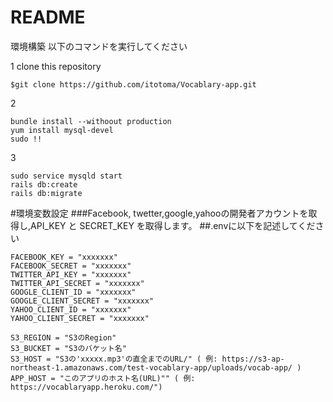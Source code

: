 # README

環境構築 以下のコマンドを実行してください

1 clone this repository
```
$git clone https://github.com/itotoma/Vocablary-app.git
```

2 
```
bundle install --withoout production
yum install mysql-devel
sudo !!
```

3
```
sudo service mysqld start
rails db:create
rails db:migrate
```

#環境変数設定
###Facebook, twetter,google,yahooの開発者アカウントを取得し,API_KEY と SECRET_KEY を取得します。 
##.envに以下を記述してください

```
FACEBOOK_KEY = "xxxxxxx"
FACEBOOK_SECRET = "xxxxxxx"
TWITTER_API_KEY = "xxxxxxx"
TWITTER_API_SECRET = "xxxxxxx"
GOOGLE_CLIENT_ID = "xxxxxxx"
GOOGLE_CLIENT_SECRET = "xxxxxxx"
YAHOO_CLIENT_ID = "xxxxxxx"
YAHOO_CLIENT_SECRET = "xxxxxxx"

S3_REGION = "S3のRegion"
S3_BUCKET = "S3のバケット名"
S3_HOST = "S3の'xxxxx.mp3'の直全までのURL/" ( 例: https://s3-ap-northeast-1.amazonaws.com/test-vocablary-app/uploads/vocab-app/ )
APP_HOST = "このアプリのホスト名(URL)"" ( 例: https://vocablaryapp.heroku.com/")
```